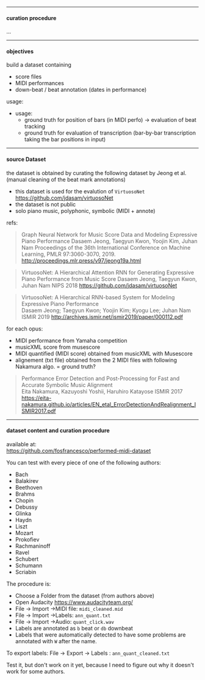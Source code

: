 
---
#### curation procedure

...


---
#### objectives

build a dataset containing
- score files 
- MIDI performances
- down-beat / beat annotation (dates in performance)


usage:
- usage:
  - ground truth for position of bars (in MIDI perfo)
    → evaluation of beat tracking
  - ground truth for evaluation of transcription
    (bar-by-bar transcription taking the bar positions in input)
    

---
#### source Dataset
the dataset is obtained by curating the following dataset by Jeong et al.
(manual cleaning of the beat mark annotations)


- this dataset is used for the evalution of `VirtuosoNet` 
  https://github.com/jdasam/virtuosoNet
- the dataset is not public
- solo piano music, polyphonic, symbolic (MIDI + annote)

refs:


> Graph Neural Network for Music Score Data and Modeling Expressive Piano Performance
Dasaem Jeong, Taegyun Kwon, Yoojin Kim, Juhan Nam 
> Proceedings of the 36th International Conference on Machine Learning, PMLR 97:3060-3070, 2019.
> http://proceedings.mlr.press/v97/jeong19a.html


> VirtuosoNet: A Hierarchical Attention RNN for Generating Expressive Piano Performance from Music Score
> Dasaem Jeong, Taegyun Kwon, Juhan Nam
> NIPS 2018
> https://github.com/jdasam/virtuosoNet

> VirtuosoNet: A Hierarchical RNN-based System for Modeling Expressive Piano Performance  
> Dasaem Jeong; Taegyun Kwon; Yoojin Kim; Kyogu Lee; Juhan Nam
> ISMIR 2019
> http://archives.ismir.net/ismir2019/paper/000112.pdf

for each opus:
- MIDI performance
  from Yamaha competition
- musicXML score
  from musescore
- MIDI quantified (MIDI score)
  obtained from musicXML with Musescore
- alignement (txt file) 
  obtained from the 2 MIDI files with following Nakamura algo.
  = ground truth?
  
> Performance Error Detection and Post-Processing for Fast and Accurate Symbolic Music Alignment  
> Eita Nakamura, Kazuyoshi Yoshii, Haruhiro Katayose
> ISMIR 2017
> https://eita-nakamura.github.io/articles/EN_etal_ErrorDetectionAndRealignment_ISMIR2017.pdf

---
#### dataset content and curation procedure

available at:  
https://github.com/fosfrancesco/performed-midi-dataset

You can test with every piece of one of the following authors:
- Bach
- Balakirev
- Beethoven
- Brahms
- Chopin
- Debussy
- Glinka
- Haydn
- Liszt
- Mozart
- Prokofiev
- Rachmaninoff
- Ravel
- Schubert
- Schumann
- Scriabin

The procedure is:
- Choose a Folder from the dataset (from authors above)
- Open Audacity https://www.audacityteam.org/
- File -> Import ->MIDI file: `midi_cleaned.mid`
- File -> Import ->Labels: `ann_quant.txt`
- File -> Import ->Audio: `quant_click.wav`
- Labels are annotated as `b` beat or `db` downbeat
- Labels that were automatically detected to have some problems are annotated with `W` after the name.

To export labels: File -> Export -> Labels : `ann_quant_cleaned.txt`

Test it, but don't work on it yet, because I need to figure out why it doesn't work for some authors.




